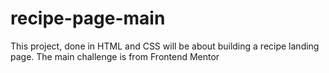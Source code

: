 # recipe-page-main
This project, done in HTML and CSS will be about building a recipe landing page. 
The main challenge is from Frontend Mentor
